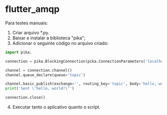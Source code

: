 # flutter_amqp

Para testes manuais:

1. Criar arquivo *.py.
2. Baixar e instalar a biblioteca "pika";
3. Adicionar o seguinte código no arquivo criado:

```py
import pika;

connection = pika.BlockingConnection(pika.ConnectionParameters('localhost'))

channel = connection.channel()
channel.queue_declare(queue='topic')

channel.basic_publish(exchange='', routing_key='topic', body='hello, world!')
print('Sent \'hello, world!\'')

connection.close()
```

4. Executar tanto o aplicativo quanto o script.